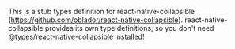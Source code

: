 This is a stub types definition for react-native-collapsible (https://github.com/oblador/react-native-collapsible).
react-native-collapsible provides its own type definitions, so you don't need @types/react-native-collapsible installed!